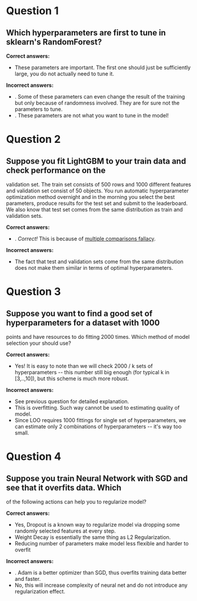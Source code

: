 # Question 1

## Which hyperparameters are first to tune in sklearn's RandomForest?

**Correct answers:**

* These parameters are important. The first one should just be sufficiently large,
you do not actually need to tune it. 

**Incorrect answers:**

* . Some of these parameters can even change the result of the training but only
because of randomness involved. They are for sure not the parameters to tune.
* . These parameters are not what you want to tune in the model!





# Question 2

## Suppose you fit LightGBM to your train data and check performance on the
validation set. The train set consists of 500 rows and 1000 different features
and validation set consist of 50 objects. You run automatic hyperparameter
optimization method overnight and in the morning you select the best parameters,
produce results for the test set and submit to the leaderboard. We also know
that test set comes from the same distribution as train and validation sets.

**Correct answers:**

* . *Correct!* This is because of [multiple comparisons
fallacy](https://en.wikipedia.org/wiki/Multiple_comparisons_problem).

**Incorrect answers:**

* The fact that test and validation sets come from the same distribution does not
make them similar in terms of optimal hyperparameters.





# Question 3

## Suppose you want to find a good set of hyperparameters for a dataset with 1000
points and have resources to do fitting 2000 times. Which method of model
selection your should use?

**Correct answers:**

* Yes! It is easy to note than we will check 2000 / k sets of hyperparameters --
this number still big enough (for typical k in [3,..,10]), but this scheme is
much more robust.

**Incorrect answers:**

* See previous question for detailed explanation.
* This is overfitting. Such way cannot be used to estimating quality of model.
* Since LOO requires 1000 fittings for single set of hyperparameters, we can
estimate only 2 combinations of hyperparameters -- it's way too small.





# Question 4

## Suppose you train Neural Network with SGD and see that it overfits data. Which
of the following actions can help you to regularize model?

**Correct answers:**

* Yes, Dropout is a known way to regularize model via dropping some randomly
selected features at every step.
* Weight Decay is essentially the same thing as L2 Regularization.
* Reducing number of parameters make model less flexible and harder to overfit

**Incorrect answers:**

* .  Adam is a better optimizer than SGD, thus overfits training data better and
faster. 
* No, this will increase complexity of neural net and do not introduce any
regularization effect.






